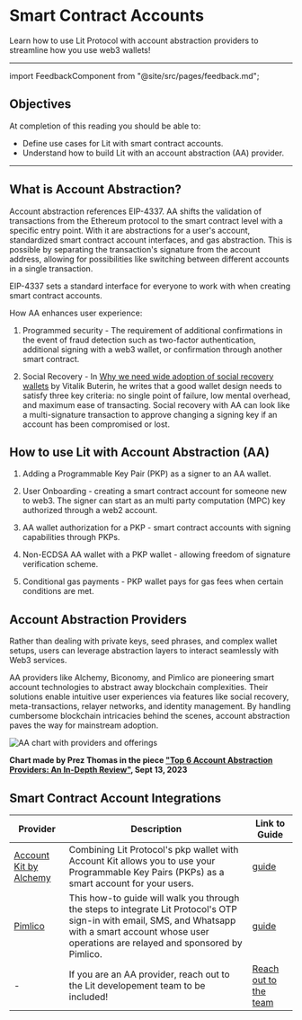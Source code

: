# Smart Contract Accounts

Learn how to use Lit Protocol with account abstraction providers to streamline how you use web3 wallets!

---

import FeedbackComponent from "@site/src/pages/feedback.md";

## Objectives
At completion of this reading you should be able to:

- Define use cases for Lit with smart contract accounts.
- Understand how to build Lit with an account abstraction (AA) provider.

---

## What is Account Abstraction?
Account abstraction references EIP-4337. AA shifts the validation of transactions from the Ethereum protocol to the smart contract level with a specific entry point. With it are abstractions for a user's account, standardized smart contract account interfaces, and gas abstraction. This is possible by separating the transaction's signature from the account address, allowing for possibilities like switching between different accounts in a single transaction.

EIP-4337 sets a standard interface for everyone to work with when creating smart contract accounts.

How AA enhances user experience:

1. Programmed security - The requirement of additional confirmations in the event of fraud detection such as two-factor authentication, additional signing with a web3 wallet, or confirmation through another smart contract.

2. Social Recovery - In [Why we need wide adoption of social recovery wallets](https://vitalik.ca/general/2021/01/11/recovery.html) by Vitalik Buterin, he writes that a good wallet design needs to satisfy three key criteria: no single point of failure, low mental overhead, and maximum ease of transacting. Social recovery with AA can look like a multi-signature transaction to approve changing a signing key if an account has been compromised or lost.


## How to use Lit with Account Abstraction (AA)
1. Adding a Programmable Key Pair (PKP) as a signer to an AA wallet.

2. User Onboarding - creating a smart contract account for someone new to web3. The signer can start as an multi party computation (MPC) key authorized through a web2 account.

3. AA wallet authorization for a PKP - smart contract accounts with signing capabilities through PKPs.

4. Non-ECDSA AA wallet with a PKP wallet - allowing freedom of signature verification scheme.

5. Conditional gas payments - PKP wallet pays for gas fees when certain conditions are met.

## Account Abstraction Providers
Rather than dealing with private keys, seed phrases, and complex wallet setups, users can leverage abstraction layers to interact seamlessly with Web3 services. 

AA providers like Alchemy, Biconomy, and Pimlico are pioneering smart account technologies to abstract away blockchain complexities. Their solutions enable intuitive user experiences via features like social recovery, meta-transactions, relayer networks, and identity management. By handling cumbersome blockchain intricacies behind the scenes, account abstraction paves the way for mainstream adoption.


![AA chart with providers and offerings](/img/aa_provider_table.webp)

**Chart made by Prez Thomas in the piece ["Top 6 Account Abstraction Providers: An In-Depth Review"](https://medium.com/coinmonks/top-6-account-abstraction-providers-an-in-depth-review-3a09b9fc707c), Sept 13, 2023**

## Smart Contract Account Integrations

| Provider | Description | Link to Guide |
| --- | --- | --- |
| [Account Kit by Alchemy](https://accountkit.alchemy.com/) | Combining Lit Protocol's pkp wallet with Account Kit allows you to use your Programmable Key Pairs (PKPs) as a smart account for your users. | [guide](../aa/alchemy-account-kit.md) |
| [Pimlico](https://www.pimlico.io/) | This how-to guide will walk you through the steps to integrate Lit Protocol's OTP sign-in with email, SMS, and Whatsapp with a smart account whose user operations are relayed and sponsored by Pimlico. | [guide](../aa/pimlico.md) |
| - | If you are an AA provider, reach out to the Lit developement team to be included! | [Reach out to the team](https://nut.sh/ell/forms/352580/YEk9vu) |


<FeedbackComponent/>
